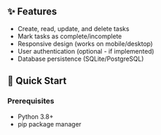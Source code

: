 ## ✨ Features
- Create, read, update, and delete tasks
- Mark tasks as complete/incomplete
- Responsive design (works on mobile/desktop)
- User authentication (optional - if implemented)
- Database persistence (SQLite/PostgreSQL)

## 🚀 Quick Start

### Prerequisites
- Python 3.8+
- pip package manager
